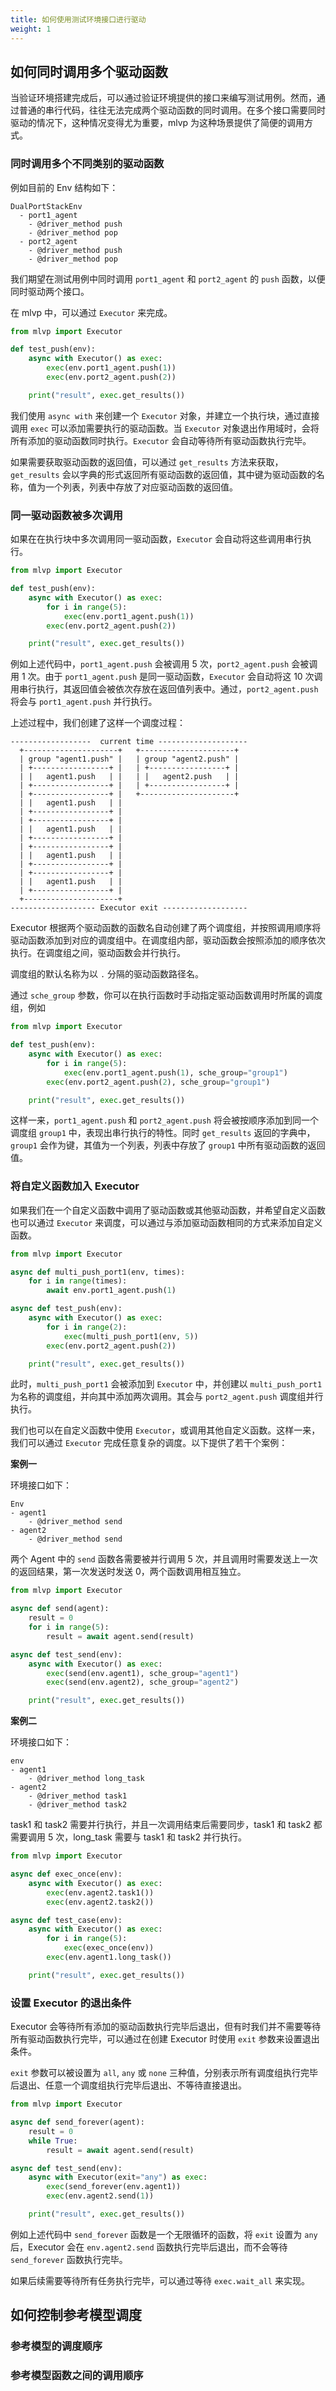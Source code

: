```yaml
---
title: 如何使用测试环境接口进行驱动
weight: 1
---
```


## 如何同时调用多个驱动函数

当验证环境搭建完成后，可以通过验证环境提供的接口来编写测试用例。然而，通过普通的串行代码，往往无法完成两个驱动函数的同时调用。在多个接口需要同时驱动的情况下，这种情况变得尤为重要，mlvp 为这种场景提供了简便的调用方式。

### 同时调用多个不同类别的驱动函数

例如目前的 Env 结构如下：

```
DualPortStackEnv
  - port1_agent
    - @driver_method push
    - @driver_method pop
  - port2_agent
    - @driver_method push
    - @driver_method pop
```

我们期望在测试用例中同时调用 `port1_agent` 和 `port2_agent` 的 `push` 函数，以便同时驱动两个接口。

在 mlvp 中，可以通过 `Executor` 来完成。

```python
from mlvp import Executor

def test_push(env):
    async with Executor() as exec:
        exec(env.port1_agent.push(1))
        exec(env.port2_agent.push(2))

    print("result", exec.get_results())
```

我们使用 `async with` 来创建一个 `Executor` 对象，并建立一个执行块，通过直接调用 `exec` 可以添加需要执行的驱动函数。当 `Executor` 对象退出作用域时，会将所有添加的驱动函数同时执行。`Executor` 会自动等待所有驱动函数执行完毕。

如果需要获取驱动函数的返回值，可以通过 `get_results` 方法来获取，`get_results` 会以字典的形式返回所有驱动函数的返回值，其中键为驱动函数的名称，值为一个列表，列表中存放了对应驱动函数的返回值。

### 同一驱动函数被多次调用

如果在在执行块中多次调用同一驱动函数，`Executor` 会自动将这些调用串行执行。

```python
from mlvp import Executor

def test_push(env):
    async with Executor() as exec:
        for i in range(5):
            exec(env.port1_agent.push(1))
        exec(env.port2_agent.push(2))

    print("result", exec.get_results())
```

例如上述代码中，`port1_agent.push` 会被调用 5 次，`port2_agent.push` 会被调用 1 次。由于 `port1_agent.push` 是同一驱动函数，`Executor` 会自动将这 10 次调用串行执行，其返回值会被依次存放在返回值列表中。通过，`port2_agent.push` 将会与 `port1_agent.push` 并行执行。

上述过程中，我们创建了这样一个调度过程：

```
------------------  current time --------------------
  +---------------------+   +---------------------+
  | group "agent1.push" |   | group "agent2.push" |
  | +-----------------+ |   | +-----------------+ |
  | |   agent1.push   | |   | |   agent2.push   | |
  | +-----------------+ |   | +-----------------+ |
  | +-----------------+ |   +---------------------+
  | |   agent1.push   | |
  | +-----------------+ |
  | +-----------------+ |
  | |   agent1.push   | |
  | +-----------------+ |
  | +-----------------+ |
  | |   agent1.push   | |
  | +-----------------+ |
  | +-----------------+ |
  | |   agent1.push   | |
  | +-----------------+ |
  +---------------------+
------------------- Executor exit -------------------
```

Executor 根据两个驱动函数的函数名自动创建了两个调度组，并按照调用顺序将驱动函数添加到对应的调度组中。在调度组内部，驱动函数会按照添加的顺序依次执行。在调度组之间，驱动函数会并行执行。

调度组的默认名称为以 `.` 分隔的驱动函数路径名。

通过 `sche_group` 参数，你可以在执行函数时手动指定驱动函数调用时所属的调度组，例如

```python
from mlvp import Executor

def test_push(env):
    async with Executor() as exec:
        for i in range(5):
            exec(env.port1_agent.push(1), sche_group="group1")
        exec(env.port2_agent.push(2), sche_group="group1")

    print("result", exec.get_results())
```

这样一来，`port1_agent.push` 和 `port2_agent.push` 将会被按顺序添加到同一个调度组 `group1` 中，表现出串行执行的特性。同时 `get_results` 返回的字典中，`group1` 会作为键，其值为一个列表，列表中存放了 `group1` 中所有驱动函数的返回值。

### 将自定义函数加入 Executor

如果我们在一个自定义函数中调用了驱动函数或其他驱动函数，并希望自定义函数也可以通过 `Executor` 来调度，可以通过与添加驱动函数相同的方式来添加自定义函数。

```python
from mlvp import Executor

async def multi_push_port1(env, times):
    for i in range(times):
        await env.port1_agent.push(1)

async def test_push(env):
    async with Executor() as exec:
        for i in range(2):
            exec(multi_push_port1(env, 5))
        exec(env.port2_agent.push(2))

    print("result", exec.get_results())
```

此时，`multi_push_port1` 会被添加到 `Executor` 中，并创建以 `multi_push_port1` 为名称的调度组，并向其中添加两次调用。其会与 `port2_agent.push` 调度组并行执行。

我们也可以在自定义函数中使用 `Executor`，或调用其他自定义函数。这样一来，我们可以通过 `Executor` 完成任意复杂的调度。以下提供了若干个案例：

**案例一**

环境接口如下：

```
Env
- agent1
    - @driver_method send
- agent2
    - @driver_method send
```

两个 Agent 中的 `send` 函数各需要被并行调用 5 次，并且调用时需要发送上一次的返回结果，第一次发送时发送 0，两个函数调用相互独立。

```python
from mlvp import Executor

async def send(agent):
    result = 0
    for i in range(5):
        result = await agent.send(result)

async def test_send(env):
    async with Executor() as exec:
        exec(send(env.agent1), sche_group="agent1")
        exec(send(env.agent2), sche_group="agent2")

    print("result", exec.get_results())
```

**案例二**

环境接口如下：

```
env
- agent1
    - @driver_method long_task
- agent2
    - @driver_method task1
    - @driver_method task2
```

task1 和 task2 需要并行执行，并且一次调用结束后需要同步，task1 和 task2 都需要调用 5 次，long_task 需要与 task1 和 task2 并行执行。

```python
from mlvp import Executor

async def exec_once(env):
    async with Executor() as exec:
        exec(env.agent2.task1())
        exec(env.agent2.task2())

async def test_case(env):
    async with Executor() as exec:
        for i in range(5):
            exec(exec_once(env))
        exec(env.agent1.long_task())

    print("result", exec.get_results())
```

### 设置 Executor 的退出条件

Executor 会等待所有添加的驱动函数执行完毕后退出，但有时我们并不需要等待所有驱动函数执行完毕，可以通过在创建 Executor 时使用 `exit` 参数来设置退出条件。

`exit` 参数可以被设置为 `all`, `any` 或 `none` 三种值，分别表示所有调度组执行完毕后退出、任意一个调度组执行完毕后退出、不等待直接退出。

```python
from mlvp import Executor

async def send_forever(agent):
    result = 0
    while True:
        result = await agent.send(result)

async def test_send(env):
    async with Executor(exit="any") as exec:
        exec(send_forever(env.agent1))
        exec(env.agent2.send(1))

    print("result", exec.get_results())
```

例如上述代码中 `send_forever` 函数是一个无限循环的函数，将 `exit` 设置为 `any` 后，Executor 会在 `env.agent2.send` 函数执行完毕后退出，而不会等待 `send_forever` 函数执行完毕。

如果后续需要等待所有任务执行完毕，可以通过等待 `exec.wait_all` 来实现。

## 如何控制参考模型调度

### 参考模型的调度顺序

### 参考模型函数之间的调用顺序









